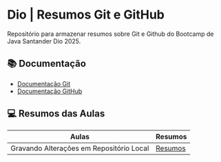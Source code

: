 # Dio | Resumos Git e GitHub

Repositório para armazenar resumos sobre Git e Github
do Bootcamp de Java Santander Dio 2025.

## 📚 Documentação

- [Documentação Git](https://git-scm.com/doc)
- [Documentação GitHub](https://docs.github.com/)

## 💻 Resumos das Aulas

| Aulas | Resumos |
|-------|---------|
|Gravando Alterações em Repositório Local| [Resumos]()|

